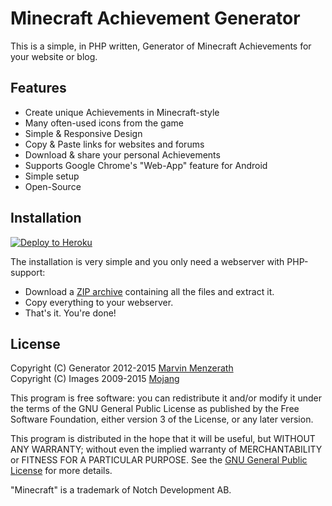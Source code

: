 # Minecraft Achievement Generator
This is a simple, in PHP written, Generator of Minecraft Achievements for your website or blog.

## Features
* Create unique Achievements in Minecraft-style
* Many often-used icons from the game
* Simple & Responsive Design
* Copy & Paste links for websites and forums
* Download & share your personal Achievements
* Supports Google Chrome's "Web-App" feature for Android
* Simple setup
* Open-Source

## Installation
[![Deploy to Heroku](https://www.herokucdn.com/deploy/button.png)](https://heroku.com/deploy?template=https://github.com/ItzMiracleOwO/minecraft-achievement-generator)

The installation is very simple and you only need a webserver with PHP-support:
* Download a [ZIP archive](https://github.com/MarvinMenzerath/MinecraftAchievementGenerator/archive/master.zip) containing all the files and extract it.
* Copy everything to your webserver.
* That's it. You're done!

## License
Copyright (C) Generator 2012-2015 [Marvin Menzerath](https://menzerath.eu)  
Copyright (C) Images 2009-2015 [Mojang](https://mojang.com)

This program is free software: you can redistribute it and/or modify it under the terms of the GNU General Public License as published by the Free Software Foundation, either version 3 of the License, or any later version.

This program is distributed in the hope that it will be useful, but WITHOUT ANY WARRANTY; without even the implied warranty of MERCHANTABILITY or FITNESS FOR A PARTICULAR PURPOSE. See the [GNU General Public License](https://github.com/MarvinMenzerath/MinecraftAchievementGenerator/blob/master/LICENSE) for more details.

"Minecraft" is a trademark of Notch Development AB.
